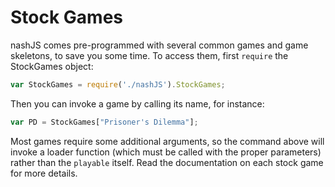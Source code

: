 # Stock Games
nashJS comes pre-programmed with several common games and game skeletons, to save you some time. To access them, first `require` the StockGames object:

```javascript
var StockGames = require('./nashJS').StockGames;
```

Then you can invoke a game by calling its name, for instance:
```javascript
var PD = StockGames["Prisoner's Dilemma"];
```

Most games require some additional arguments, so the command above will invoke a loader function (which must be called with the proper parameters) rather than the `playable` itself. Read the documentation on each stock game for more details.
